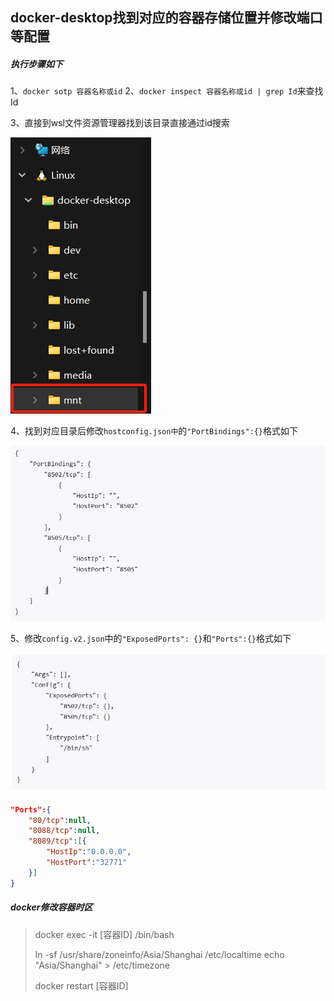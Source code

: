 ## docker-desktop找到对应的容器存储位置并修改端口等配置

##### 	执行步骤如下

1、`docker sotp 容器名称或id`
2、`docker inspect 容器名称或id | grep Id`来查找Id

3、直接到wsl文件资源管理器找到该目录直接通过id搜索

![image-20241112145933759](/images/image-20241112145933759.png)

4、找到对应目录后修改`hostconfig.json中`的`"PortBindings":{}`格式如下

![image-20241112150228232](/images/image-20241112150228232.png)

5、修改`config.v2.json`中的`"ExposedPorts": {}`和`"Ports":{}`格式如下

![image-20241112150335051](/images/image-20241112150335051.png)

```json
"Ports":{
    "80/tcp":null,
    "8088/tcp":null,
    "8089/tcp":[{
        "HostIp":"0.0.0.0",
        "HostPort":"32771"
    }]
}
```





##### docker修改容器时区

> docker exec -it [容器ID] /bin/bash
>
> ln -sf /usr/share/zoneinfo/Asia/Shanghai /etc/localtime
> echo "Asia/Shanghai" > /etc/timezone
>
> docker restart [容器ID]
